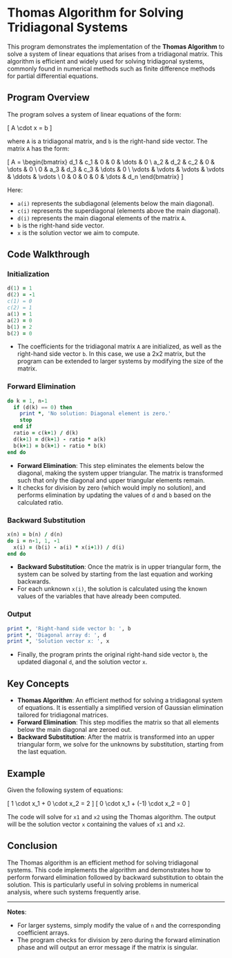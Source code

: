 # Thomas Algorithm for Solving Tridiagonal Systems

This program demonstrates the implementation of the **Thomas Algorithm** to solve a system of linear equations that arises from a tridiagonal matrix. This algorithm is efficient and widely used for solving tridiagonal systems, commonly found in numerical methods such as finite difference methods for partial differential equations.

## Program Overview

The program solves a system of linear equations of the form:

\[
A \cdot x = b
\]

where `A` is a tridiagonal matrix, and `b` is the right-hand side vector. The matrix `A` has the form:

\[
A = \begin{bmatrix}
d_1 & c_1 & 0   & 0   & \dots & 0 \\
a_2 & d_2 & c_2 & 0   & \dots & 0 \\
0   & a_3 & d_3 & c_3 & \dots & 0 \\
\vdots & \vdots & \vdots & \vdots & \ddots & \vdots \\
0   & 0   & 0   & 0   & \dots & d_n
\end{bmatrix}
\]

Here:
- `a(i)` represents the subdiagonal (elements below the main diagonal).
- `c(i)` represents the superdiagonal (elements above the main diagonal).
- `d(i)` represents the main diagonal elements of the matrix `A`.
- `b` is the right-hand side vector.
- `x` is the solution vector we aim to compute.

## Code Walkthrough

### Initialization
```fortran
d(1) = 1
d(2) = -1
c(1) = 0
c(2) = 1
a(1) = 1
a(2) = 0
b(1) = 2
b(2) = 0
```
- The coefficients for the tridiagonal matrix `A` are initialized, as well as the right-hand side vector `b`. In this case, we use a 2x2 matrix, but the program can be extended to larger systems by modifying the size of the matrix.

### Forward Elimination
```fortran
do k = 1, n-1
  if (d(k) == 0) then
    print *, 'No solution: Diagonal element is zero.'
    stop
  end if
  ratio = c(k+1) / d(k)
  d(k+1) = d(k+1) - ratio * a(k)
  b(k+1) = b(k+1) - ratio * b(k)
end do
```
- **Forward Elimination**: This step eliminates the elements below the diagonal, making the system upper triangular. The matrix is transformed such that only the diagonal and upper triangular elements remain.
- It checks for division by zero (which would imply no solution), and performs elimination by updating the values of `d` and `b` based on the calculated ratio.

### Backward Substitution
```fortran
x(n) = b(n) / d(n)
do i = n-1, 1, -1
  x(i) = (b(i) - a(i) * x(i+1)) / d(i)
end do
```
- **Backward Substitution**: Once the matrix is in upper triangular form, the system can be solved by starting from the last equation and working backwards.
- For each unknown `x(i)`, the solution is calculated using the known values of the variables that have already been computed.

### Output
```fortran
print *, 'Right-hand side vector b: ', b
print *, 'Diagonal array d: ', d
print *, 'Solution vector x: ', x
```
- Finally, the program prints the original right-hand side vector `b`, the updated diagonal `d`, and the solution vector `x`.

## Key Concepts

- **Thomas Algorithm**: An efficient method for solving a tridiagonal system of equations. It is essentially a simplified version of Gaussian elimination tailored for tridiagonal matrices.
- **Forward Elimination**: This step modifies the matrix so that all elements below the main diagonal are zeroed out.
- **Backward Substitution**: After the matrix is transformed into an upper triangular form, we solve for the unknowns by substitution, starting from the last equation.

## Example

Given the following system of equations:

\[
1 \cdot x_1 + 0 \cdot x_2 = 2
\]
\[
0 \cdot x_1 + (-1) \cdot x_2 = 0
\]

The code will solve for `x1` and `x2` using the Thomas algorithm. The output will be the solution vector `x` containing the values of `x1` and `x2`.

## Conclusion

The Thomas algorithm is an efficient method for solving tridiagonal systems. This code implements the algorithm and demonstrates how to perform forward elimination followed by backward substitution to obtain the solution. This is particularly useful in solving problems in numerical analysis, where such systems frequently arise.

---

**Notes**:
- For larger systems, simply modify the value of `n` and the corresponding coefficient arrays.
- The program checks for division by zero during the forward elimination phase and will output an error message if the matrix is singular.
